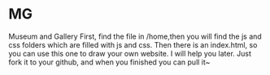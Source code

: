 # MG
Museum and Gallery
First, find the file in /home,then you will find the js and css folders which are filled with js and css.
Then there is an index.html, so you can use this one to draw your own website.
I will help you later.
Just fork it to your github, and when you finished you can pull it~
